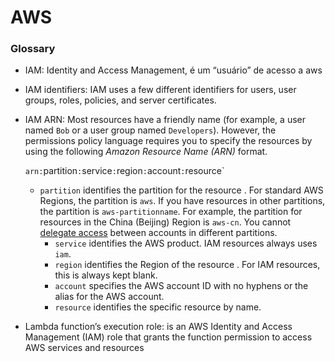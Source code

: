 # AWS

### Glossary

- IAM: Identity and Access Management, é um “usuário” de acesso a aws
- IAM identifiers: IAM uses a few different identifiers for users, user groups, roles, policies, and server certificates.
- IAM ARN: Most resources have a friendly name (for example, a user named `Bob` or a user group named `Developers`). However, the permissions policy language requires you to specify the resources by using the following *Amazon Resource Name (ARN)* format.
    
     `arn:`partition`:`service`:`region`:`account`:`resource`
    
    - `partition` identifies the partition for the resource . For standard AWS Regions, the partition is `aws`. If you have resources in other partitions, the partition is `aws-partitionname`. For example, the partition for resources in the China (Beijing) Region is `aws-cn`. You cannot [delegate access](https://docs.aws.amazon.com/IAM/latest/UserGuide/id_roles_compare-resource-policies.html#aboutdelegation-resourcepolicy) between accounts in different partitions.
        - `service` identifies the AWS product. IAM resources always uses `iam`.
        - `region` identifies the Region of the resource . For IAM resources, this is always kept blank.
        - `account` specifies the AWS account ID with no hyphens or the alias for the AWS account.
        - `resource` identifies the specific resource by name.
- Lambda function’s execution role: is an AWS Identity and Access Management (IAM) role that grants the function permission to access AWS services and resources